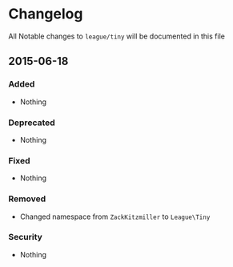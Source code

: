 # Changelog

All Notable changes to `league/tiny` will be documented in this file

## 2015-06-18

### Added
- Nothing

### Deprecated
- Nothing

### Fixed
- Nothing

### Removed
- Changed namespace from `ZackKitzmiller` to `League\Tiny`

### Security
- Nothing
